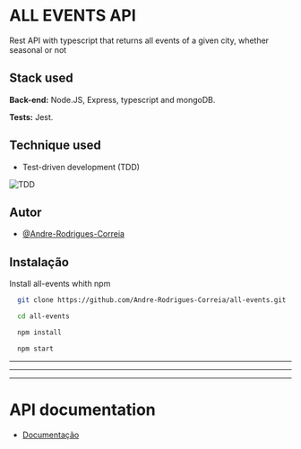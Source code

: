 # ALL EVENTS API

Rest API with typescript that returns all events of a given city, whether seasonal or not


## Stack used

**Back-end:** Node.JS, Express, typescript and mongoDB.

**Tests:** Jest.

## Technique used

* Test-driven development (TDD)

![TDD](https://miro.medium.com/max/475/0*DiQd7JoB2X5C_Bng.png)






## Autor

- [@Andre-Rodrigues-Correia](https://github.com/Andre-Rodrigues-Correia)
## Instalação

Install all-events whith npm

```bash
  git clone https://github.com/Andre-Rodrigues-Correia/all-events.git
```
```bash
  cd all-events
```

```bash
  npm install
```

```bash
  npm start
```

***
***
***
# API documentation

- [Documentação]('../../doc/Documentation.md')